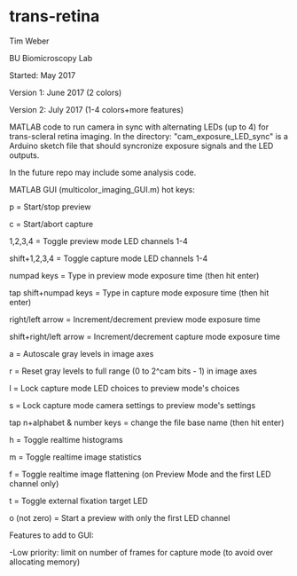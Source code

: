 # trans-retina

Tim Weber

BU Biomicroscopy Lab

Started: May 2017

Version 1: June 2017 (2 colors)

Version 2: July 2017 (1-4 colors+more features)


MATLAB code to run camera in sync with alternating LEDs (up to 4) for trans-scleral retina imaging. 
In the directory: "cam_exposure_LED_sync" is a Arduino sketch file that should syncronize exposure signals and the LED outputs.

In the future repo may include some analysis code.

MATLAB GUI (multicolor_imaging_GUI.m) hot keys:

p = Start/stop preview

c = Start/abort capture

1,2,3,4 = Toggle preview mode LED channels 1-4

shift+1,2,3,4 = Toggle capture mode LED channels 1-4

numpad keys = Type in preview mode exposure time (then hit enter)

tap shift+numpad keys = Type in capture mode exposure time (then hit enter)

right/left arrow = Increment/decrement preview mode exposure time

shift+right/left arrow = Increment/decrement capture mode exposure time

a = Autoscale gray levels in image axes

r = Reset gray levels to full range (0 to 2^cam bits - 1) in image axes

l = Lock capture mode LED choices to preview mode's choices

s = Lock capture mode camera settings to preview mode's settings

tap n+alphabet & number keys = change the file base name (then hit enter)

h = Toggle realtime histograms

m = Toggle realtime image statistics

f = Toggle realtime image flattening (on Preview Mode and the first LED channel only)

t = Toggle external fixation target LED

o (not zero) = Start a preview with only the first LED channel



Features to add to GUI:

-Low priority: limit on number of frames for capture mode (to avoid over allocating memory)

